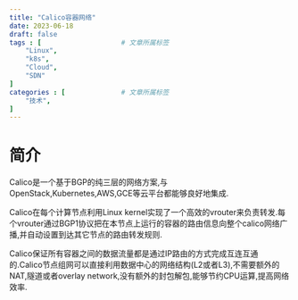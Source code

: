 ```yaml
---
title: "Calico容器网络"
date: 2023-06-18
draft: false
tags : [                    # 文章所属标签
    "Linux",
    "k8s",
    "Cloud",
    "SDN"
]
categories : [              # 文章所属标签
    "技术",
]
---
```


# 简介

Calico是一个基于BGP的纯三层的网络方案,与OpenStack,Kubernetes,AWS,GCE等云平台都能够良好地集成.

Calico在每个计算节点利用Linux kernel实现了一个高效的vrouter来负责转发.每个vrouter通过BGP1协议把在本节点上运行的容器的路由信息向整个calico网络广播,并自动设置到达其它节点的路由转发规则.

Calico保证所有容器之间的数据流量都是通过IP路由的方式完成互连互通的.Calico节点组网可以直接利用数据中心的网络结构(L2或者L3),不需要额外的NAT,隧道或者overlay network,没有额外的封包解包,能够节约CPU运算,提高网络效率.
